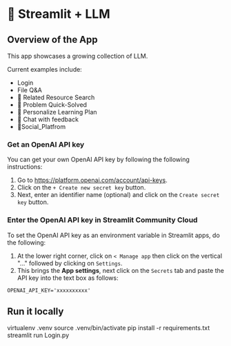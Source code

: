 # 🎈 Streamlit + LLM

## Overview of the App

This app showcases a growing collection of LLM.

Current examples include:

- Login
- File Q&A
- 🔎 Related Resource Search
- 🦜 Problem Quick-Solved
- 🔗 Personalize Learning Plan
- 📝 Chat with feedback
- 📝Social_Platfrom

### Get an OpenAI API key

You can get your own OpenAI API key by following the following instructions:

1. Go to https://platform.openai.com/account/api-keys.
2. Click on the `+ Create new secret key` button.
3. Next, enter an identifier name (optional) and click on the `Create secret key` button.

### Enter the OpenAI API key in Streamlit Community Cloud

To set the OpenAI API key as an environment variable in Streamlit apps, do the following:

1. At the lower right corner, click on `< Manage app` then click on the vertical "..." followed by clicking on `Settings`.
2. This brings the **App settings**, next click on the `Secrets` tab and paste the API key into the text box as follows:

```
OPENAI_API_KEY='xxxxxxxxxx'
```

## Run it locally

virtualenv .venv
source .venv/bin/activate
pip install -r requirements.txt
streamlit run Login.py
